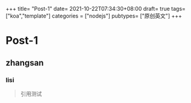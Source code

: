 +++
title= "Post-1"
date= 2021-10-22T07:34:30+08:00
draft= true
tags= ["koa","template"]
categories = ["nodejs"]
pubtypes= ["原创英文"]
+++

# Post-1

## zhangsan

### lisi

> 引用测试
